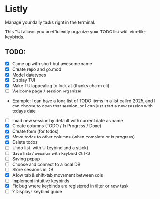 # Listly

Manage your daily tasks right in the terminal.

This TUI allows you to efficiently organize your TODO list with vim-like keybinds.

## TODO:

- [x] Come up with short but awesome name
- [x] Create repo and go.mod
- [x] Model datatypes
- [x] Display TUI
- [x] Make TUI appealing to look at (thanks charm cli)
- [ ] Welcome page / session organizer
- Example: I can have a long list of TODO items in a list called 2025, and I can choose to open that session, or I can just start a new session with todays date
- [ ] Load new session by default with current date as name
- [x] Create columns (TODO / In Progress / Done)
- [x] Create form (for todos)
- [x] Move todos to other columns (when complete or in progress)
- [x] Delete todos
- [ ] Undo list (with U keybind and a stack)
- [ ] Save lists / session with keybind Ctrl-S
- [ ] Saving popup
- [ ] Choose and connect to a local DB
- [ ] Store sessions in DB
- [x] Allow tab & shift-tab movement between cols
- [ ] Implement intuitive keybinds
- [x] Fix bug where keybinds are registered in filter or new task
- [ ] ? Displays keybind guide
